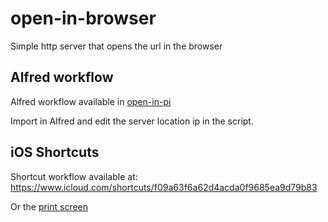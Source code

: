 # open-in-browser

Simple http server that opens the url in the browser

## Alfred workflow

Alfred workflow available in [open-in-pi](open-in-pi.alfredworkflow)

Import in Alfred and edit the server location ip in the script.

## iOS Shortcuts 

Shortcut workflow available at:
https://www.icloud.com/shortcuts/f09a63f6a62d4acda0f9685ea9d79b83

Or the [print screen](shortcut-overview.jpg)
